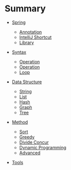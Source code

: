 # Summary

* [Spring]()
  * [Annotation](Spring/base.annotations.md)
  * [IntelliJ Shortcut](Spring/base.intelliJ_ShortCut.md)
  * [Library](Spring/base.library.md)

* [Syntax](syntax/syntax.md)
  * [Operation](syntax/operation.md)
  * [Operation](syntax/conditional.md)
  * [Loop](syntax/loop.md)

* [Data Structure]()
  * [String](data-structure/string.md)
  * [List](data-structure/list.md)
  * [Hash](data-structure/hash.md)
  * [Graph](data-structure/graph.md)
  * [Tree](data-structure/tree.md)

* [Method]()
  * [Sort](method/sort.md)
  * [Greedy](method/greedy.md)
  * [Divide Concur](method/divide-concur.md)
  * [Dynamic Programming](method/dynamic-programming.md)
  * [Advanced](method/advanced.md)

* [Tools]()
